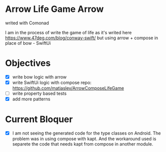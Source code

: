 # Arrow Life Game Arrow
writed with Comonad

I am in the process of write the game of life as it's writed here https://www.47deg.com/blog/conway-swift/
but using arrow + compose in place of bow - SwiftUi

# Objectives

- [X] write bow logic with arrow
- [X] write SwiftUi logic with compose
      repo: https://github.com/matiaslev/ArrowComposeLifeGame
- [ ] write property based tests
- [X] add more patterns

# Current Bloquer
- [X] I am not seeing the generated code for the type classes on Android.
      The problem was in using compose with kapt. And the workaround used is separete the code that needs kapt from compose in another module.


